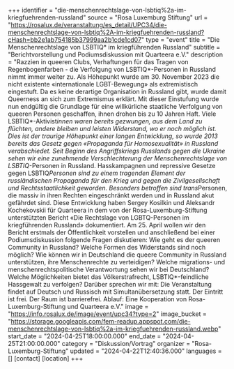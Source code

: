 +++
identifier = "die-menschenrechtslage-von-lsbtiq%2a-im-kriegfuehrenden-russland"
source = "Rosa Luxemburg Stiftung"
url = "https://rosalux.de/veranstaltung/es_detail/UPC34/die-menschenrechtslage-von-lsbtiq%2A-im-kriegfuehrenden-russland?cHash=bb2e1ab754185b37999aa2b1cde1cd07"
type = "event"
title = "Die Menschenrechtslage von LSBTIQ* im kriegführenden Russland"
subtitle = "Berichtvorstellung und Podiumsdiskussion mit Quarteera e.V."
description = "Razzien in queeren Clubs, Verhaftungen für das Tragen von Regenbogenfarben - die Verfolgung von LSBTIQ*-Personen in Russland nimmt immer weiter zu. Als Höhepunkt wurde am 30. November 2023 die nicht existente «internationale LGBT-Bewegung» als extremistisch eingestuft. Da es keine derartige Organisation in Russland gibt, wurde damit Queerness an sich zum Extremismus erklärt. Mit dieser Einstufung wurde nun endgültig die Grundlage für eine willkürliche staatliche Verfolgung von queeren Personen geschaffen, ihnen drohen bis zu 10 Jahren Haft. Viele LSBTIQ*-Aktivist*innen waren bereits gezwungen, aus dem Land zu flüchten, andere bleiben und leisten Widerstand, wo er noch möglich ist. 
Dies ist der traurige Höhepunkt einer langen Entwicklung, so wurde 2013 bereits das Gesetz gegen «Propaganda für Homosexualität» in Russland verabschiedet. Seit Beginn des Angriffskriegs Russlands gegen die Ukraine sehen wir eine zunehmende Verschlechterung der Menschenrechtslage von LSBTIQ*-Personen in Russland. Hasskampagnen und repressive Gesetze gegen LSBTIQ*Personen sind zu einem tragenden Element der russländischen Propaganda für den Krieg und gegen die Zivilgesellschaft und Rechtsstaatlichkeit geworden. Besonders betroffen sind trans*Personen, die massiv in ihren Rechten eingeschränkt werden und in Russland akut gefährdet sind. Diese Entwicklung haben Sergey Kosilkin und Aleksandr Kochekovskii für Quarteera in dem von der Rosa-Luxemburg-Stiftung unterstützten Bericht «Die Rechtslage von LGBTQ-Personen im kriegführenden Russland» dokumentiert. 
Am 25. April wollen wir den Bericht erstmals der Öffentlichkeit vorstellen und anschließend bei einer Podiumsdiskussion folgende Fragen diskutieren: Wie geht es der queeren Community in Russland? Welche Formen des Widerstands sind noch möglich? Wie können wir in Deutschland die queere Community in Russland unterstützen, ihre Menschenrechte zu verteidigen? Welche migrations- und menschenrechtspolitische Verantwortung sehen wir bei Deutschland? Welche Möglichkeiten bietet das Völkerstrafrecht, LSBTIQ*-feindliche Hassgewalt zu verfolgen?
Darüber sprechen wir mit:
Die Veranstaltung findet auf Deutsch und Russisch mit Simultanübersetzung statt. Der Eintritt ist frei. Der Raum ist barrierefrei.
Ablauf:
Eine Kooperation von Rosa-Luxemburg-Stiftung und Quarteera e.V."
image = "https://info.rosalux.de/image/event/upc34?type=2"
image_bucket = "https://storage.googleapis.com/fem-readup.appspot.com/die-menschenrechtslage-von-lsbtiq%2a-im-kriegfuehrenden-russland.webp"
start_date = "2024-04-25T18:00:00.000"
end_date = "2024-04-25T21:00:00.000"
category = "Diskussion/Vortrag"
organizer = "Rosa-Luxemburg-Stiftung"
updated = "2024-04-22T12:40:36.000"
languages = []
[contact]
[location]
+++